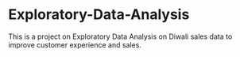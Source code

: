 # Exploratory-Data-Analysis
This is a project on Exploratory Data Analysis on Diwali sales data to improve customer experience and sales.
